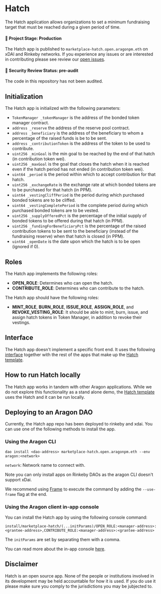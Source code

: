 Hatch
=====

The Hatch application allows organizations to set a minimum fundraising target that must be reached during a given period of time.

#### 🐲 Project Stage: Production

The Hatch app is published to `marketplace-hatch.open.aragonpm.eth` on xDAI and Rinkeby networks. If you experience any issues or are interested in contributing please see review our [open issues](https://github.com/CommonsSwarm/hatch-app).

#### 🚨 Security Review Status: pre-audit

The code in this repository has not been audited.

## Initialization

The Hatch app is initialized with the following parameters:

* `TokenManager _tokenManager` is the address of the bonded token manager contract.
* `address _reserve` the address of the reserve pool contract.
* `address _beneficiary` is the address of the beneficiary to whom a percentage of the raised funds is be to be sent.
* `address _contributionToken` is the address of the token to be used to contribute.
* `uint256 _minGoal` is the min goal to be reached by the end of that hatch (in contribution token wei).
* `uint256 _maxGoal` is the goal that closes the hatch  when it is reached even if the hatch period has not ended (in contribution token wei).
* `uint64 _period` is the period within which to accept contribution for that hatch.
* `uint256 _exchangeRate` is the exchange rate at which bonded tokens are to be purchased for that hatch (in PPM).
* `uint64 _vestingCliffPeriod` is the period during which purchased bonded tokens are to be cliffed.
* `uint64 _vestingCompletePeriod` is the complete period during which purchased bonded tokens are to be vested.
* `uint256 _supplyOfferedPct` is the percentage of the initial supply of bonded tokens to be offered during that hatch (in PPM).
* `uint256 _fundingForBeneficiaryPct` is the percentage of the raised contribution tokens to be sent to the beneficiary (instead of the fundraising reserve) when that hatch is closed (in PPM).
* `uint64 _openDate` is the date upon which the hatch is to be open (ignored if 0).

## Roles

The Hatch app implements the following roles:

* **OPEN_ROLE**: Determines who can open the hatch.
* **CONTRIBUTE_ROLE**: Determines who can contribute to the hatch.

The Hatch app should have the following roles:

* **MINT_ROLE**, **BURN_ROLE**, **ISSUE_ROLE**, **ASSIGN_ROLE**, and **REVOKE_VESTING_ROLE**: It should be able to mint, burn, issue, and assign hatch tokens in Token Manager, in addition to revoke their vestings.

## Interface

The Hatch app doesn't implement a specific front end. It uses the following [interface](https://github.com/CommonsSwarm/tec-hatch) together with the rest of the apps that make up the [Hatch template](https://github.com/CommonsSwarm/hatch-template).

## How to run Hatch locally

The Hatch app works in tandem with other Aragon applications. While we do not explore this functionality as a stand alone demo, the [Hatch template](https://github.com/CommonsSwarm/hatch-template) uses the Hatch and it can be run locally.



## Deploying to an Aragon DAO

Currently, the Hatch app repo has been deployed to rinkeby and xdai. You can use one of the following methods to install the app.

### Using the Aragon CLI

```
dao install <dao-address> marketplace-hatch.open.aragonpm.eth --env aragon:<network>
```

`network`: Network name to connect with.

Note you can only install apps on Rinkeby DAOs as the aragon CLI doesn't support xDai.

We recommend using [Frame](https://frame.sh/) to execute the command by adding the `--use-frame` flag at the end.

### Using the Aragon client in-app console

You can install the Hatch app by using the following console command:

```
install/marketplace-hatch/(...initParams)/OPEN_ROLE:<manager-address>:<grantee-address>,CONTRIBUTE_ROLE:<manager-address>:<grantee-address>
```

The `initParams` are set by separating them with a comma.

You can read more about the in-app console [here](https://github.com/aragon/client/blob/master/docs/CONSOLE.md).


## Disclaimer
Hatch is an open source app. None of the people or institutions involved in its development may be held accountable for how it is used. If you do use it please make sure you comply to the jurisdictions you may be jubjected to.